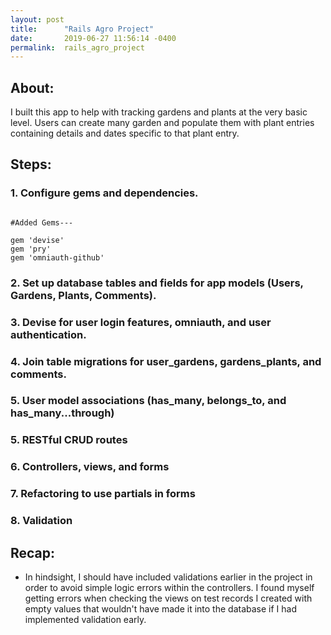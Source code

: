 ```yaml
---
layout: post
title:      "Rails Agro Project"
date:       2019-06-27 11:56:14 -0400
permalink:  rails_agro_project
---
```


## About:

I built this app to help with tracking gardens and plants at the very basic level. Users can create many garden and populate them with plant entries containing details and dates specific to that plant entry.

## Steps:
### 1. Configure gems and dependencies.
```

#Added Gems---

gem 'devise'
gem 'pry'
gem 'omniauth-github'

```

### 2. Set up database tables and fields for app models (Users, Gardens, Plants, Comments).

### 3. Devise for user login features, omniauth, and user authentication.

### 4. Join table migrations for user_gardens, gardens_plants, and comments.

### 5. User model associations (has_many, belongs_to, and has_many...through)

### 5. RESTful CRUD routes

### 6. Controllers, views, and forms

### 7. Refactoring to use partials in forms

### 8. Validation

## Recap:
* In hindsight, I should have included validations earlier in the project in order to avoid simple logic errors within the controllers. I found myself getting errors when checking the views on test records I created with empty values that wouldn't have made it into the database if I had implemented validation early.

